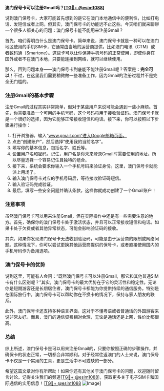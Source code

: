 **澳门保号卡可以注册Gmail吗？[[TG💪+ @esim1088](https://t.me/s/esim1088)]**

说到澳门保号卡，大家可能首先想到的是它在澳门本地通信中的便利性，比如打电话、发短信或者上网。但其实，澳门保号卡的功能远不止这些。今天咱们就来聊聊一个很多人都关心的问题：澳门保号卡能不能用来注册Gmail？

首先，咱们得明白什么是澳门保号卡。简单来说，澳门保号卡就是一种可以在澳门地区使用的手机SIM卡，它通常由当地的运营商提供，比如澳门电讯（CTM）或者数码通（Smartone）。这些卡可以让你保持手机号码的正常使用，即使你身在国外或者不在澳门本地，只要能连接到网络，就可以继续使用。

那么，回到问题本身——澳门保号卡到底能不能注册Gmail呢？答案是：**完全可以**！不过，在这里我们需要稍微做一些准备工作，因为Gmail的注册过程并不是完全无门槛的。

### 注册Gmail的基本步骤

注册Gmail的过程其实非常简单，但对于某些用户来说可能会遇到一些小麻烦。首先，你需要准备一个可用的手机号码，这个号码将用于接收验证码。澳门保号卡就是一个很好的选择，因为它能够正常接收短信和电话。接下来，你可以按照以下步骤进行操作：

1. 打开浏览器，输入“www.gmail.com”进入Google邮箱页面。
2. 点击“创建账户”，然后选择“使用我的当前名字”。
3. 填写你的基本信息，包括名字、姓氏等。
4. 设置用户名和密码。记住，用户名是你未来登录Gmail时需要使用的地址，所以尽量选择一个容易记住且独特的组合。
5. 接下来，系统会要求你输入一个手机号码来验证身份。这里，澳门保号卡就能派上用场了。
6. 输入澳门保号卡对应的手机号码后，等待接收验证码短信。
7. 输入验证码完成验证。
8. 最后，填写一些安全问题并确认条款，这样你就成功创建了一个Gmail账户！

### 注意事项

虽然澳门保号卡可以用来注册Gmail，但在实际操作中还是有一些需要注意的地方。首先，确保你的澳门保号卡处于激活状态，并且可以正常接收短信和电话。如果卡处于欠费或者其他异常状态，可能会影响验证码的接收。

其次，如果你发现澳门保号卡无法收到验证码，可能是由于运营商的限制或网络问题。这种情况下，你可以尝试更换其他运营商提供的保号卡，或者直接使用国内的手机号码作为备用选项。

### 澳门保号卡的优势

说到这里，可能有人会问：“既然澳门保号卡可以注册Gmail，那它和其他普通SIM卡有什么区别呢？”其实，澳门保号卡的最大优势在于它的灵活性和稳定性。无论你是短期游客还是长期居住者，澳门保号卡都能为你提供持续的通信服务。特别是在国际旅行中，澳门保号卡可以帮助你在不换卡的情况下，保持与家人朋友的联系。

此外，澳门保号卡还支持多种语言界面，这对于不懂粤语或者普通话的外国游客来说非常友好。而且，澳门的通信资费相对合理，无论是通话还是上网，性价比都很高。

### 总结

综上所述，澳门保号卡是可以用来注册Gmail的，只要你按照正确的步骤操作，并确保卡的状态正常，一切都会非常顺利。对于经常往返澳门的人士来说，澳门保号卡不仅是一个实用的工具，更是生活中不可或缺的一部分。

希望这篇文章对你有所帮助！如果你还有其他关于澳门保号卡的问题，欢迎随时留言讨论。记得关注我们的频道[[TG💪+ @esim1088](https://t.me/s/esim1088)]，获取更多关于电子SIM卡和国际通信的实用信息！[[TG💪+ @esim1088](https://t.me/s/esim1088) ![Image](https://i.postimg.cc/4NQfJmqS/Snipaste-2025-05-13-00-14-12.png)]